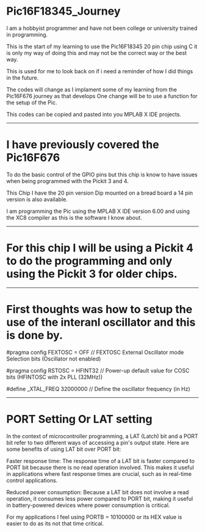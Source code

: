 # Pic16F18345_Journey

I am a hobbyist programmer and have not been college or university trained in programming.

This is the start of my learning to use the Pic16F18345 20 pin chip using C it is only my way of doing this and may not be the correct way or the best way.
 
This is used for me to look back on if i need a reminder of how I did things in the future.

The codes will change as I implament some of my learning from the Pic16F676 journey as that develops One change will be to use a function for the setup of the Pic.

This codes can be copied and pasted into you MPLAB X IDE projects.

---------------
# I have previously covered the Pic16F676

To do the basic control of the GPIO pins but this chip is know to have issues when being programmed with the Pickit 3 and 4.

This Chip I have the 20 pin version Dip mounted on a bread board a 14 pin version is also available.

I am programming the Pic using the MPLAB X IDE version 6.00 and using the XC8 compiler as this is the software I know about.

---------------
# For this chip I will be using a Pickit 4 to do the programming and only using the Pickit 3 for older chips.

--------------
# First thoughts was how to setup the use of the interanl oscillator and this is done by.

#pragma config FEXTOSC = OFF    // FEXTOSC External Oscillator mode Selection bits (Oscillator not enabled)

#pragma config RSTOSC = HFINT32 // Power-up default value for COSC bits (HFINTOSC with 2x PLL (32MHz))

#define _XTAL_FREQ 32000000 // Define the oscillator frequency (in Hz)

-------------
# PORT Setting Or LAT setting

In the context of microcontroller programming, a LAT (Latch) bit and a PORT bit refer to two different ways of accessing a pin's output state. Here are some benefits of using LAT bit over PORT bit:

Faster response time: The response time of a LAT bit is faster compared to PORT bit because there is no read operation involved. This makes it useful in applications where fast response times are crucial, such as in real-time control applications.

Reduced power consumption: Because a LAT bit does not involve a read operation, it consumes less power compared to PORT bit, making it useful in battery-powered devices where power consumption is critical.

For my applications I feel using PORTB = 10100000 or its HEX value is easier to do as its not that time critical.
